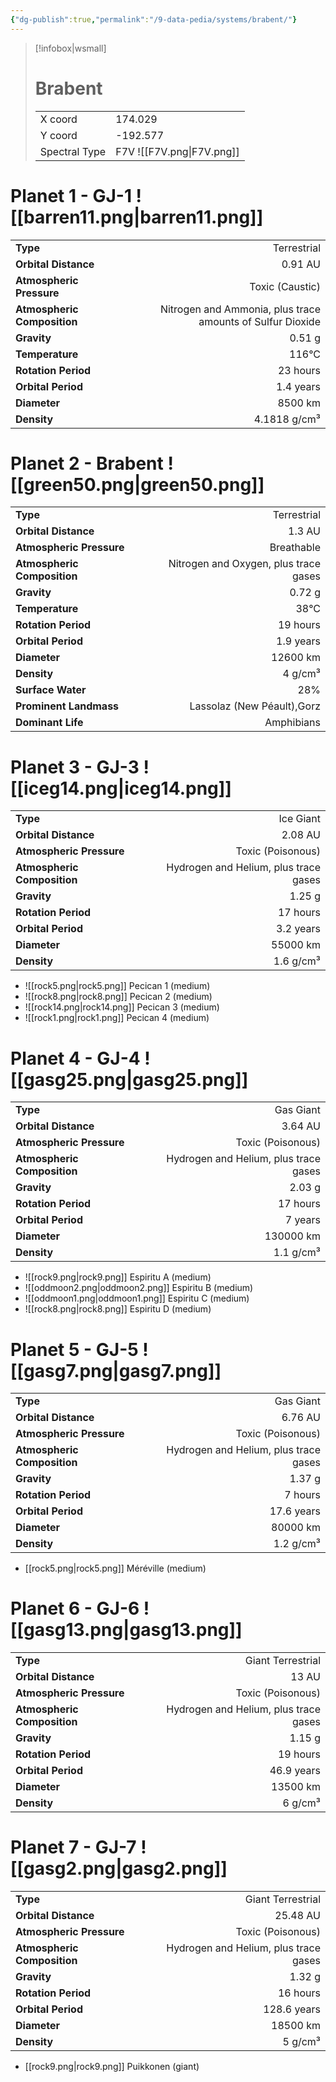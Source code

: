 ```yaml
---
{"dg-publish":true,"permalink":"/9-data-pedia/systems/brabent/"}
---
```


> [!infobox|wsmall]
> # Brabent
> | | |
> | - | - |
> | X coord | 174.029 |
> | Y coord| -192.577 |
> | Spectral Type | F7V ![[F7V.png\|F7V.png]] |

# Planet 1 - GJ-1 ![[barren11.png\|barren11.png]]
|                             |                           |
| --------------------------- | -------------------------:|
| **Type**                    |             Terrestrial |
| **Orbital Distance**        |   0.91 AU |
| **Atmospheric Pressure**    |       Toxic (Caustic) |
| **Atmospheric Composition** |      Nitrogen and Ammonia, plus trace amounts of Sulfur Dioxide |
| **Gravity**                 |        0.51 g |
| **Temperature**             |    116°C |
| **Rotation Period**         |  23 hours |
| **Orbital Period** | 1.4 years |
| **Diameter**                |      8500 km | 
| **Density**                 |    4.1818 g/cm³ |





# Planet 2 - Brabent ![[green50.png\|green50.png]]
|                             |                           |
| --------------------------- | -------------------------:|
| **Type**                    |             Terrestrial |
| **Orbital Distance**        |   1.3 AU |
| **Atmospheric Pressure**    |       Breathable |
| **Atmospheric Composition** |      Nitrogen and Oxygen, plus trace gases |
| **Gravity**                 |        0.72 g |
| **Temperature**             |    38°C |
| **Rotation Period**         |  19 hours |
| **Orbital Period** | 1.9 years |
| **Diameter**                |      12600 km | 
| **Density**                 |    4 g/cm³ |
| **Surface Water**           |           28% | 
| **Prominent Landmass**      |         Lassolaz (New Péault),Gorz | 
| **Dominant Life**           |         Amphibians |





# Planet 3 - GJ-3 ![[iceg14.png\|iceg14.png]]
|                             |                           |
| --------------------------- | -------------------------:|
| **Type**                    |             Ice Giant |
| **Orbital Distance**        |   2.08 AU |
| **Atmospheric Pressure**    |       Toxic (Poisonous) |
| **Atmospheric Composition** |      Hydrogen and Helium, plus trace gases |
| **Gravity**                 |        1.25 g |
| **Rotation Period**         |  17 hours |
| **Orbital Period** | 3.2 years |
| **Diameter**                |      55000 km | 
| **Density**                 |    1.6 g/cm³ |



- ![[rock5.png\|rock5.png]] Pecican 1 (medium)
- ![[rock8.png\|rock8.png]] Pecican 2 (medium)
- ![[rock14.png\|rock14.png]] Pecican 3 (medium)
- ![[rock1.png\|rock1.png]] Pecican 4 (medium)


# Planet 4 - GJ-4 ![[gasg25.png\|gasg25.png]]
|                             |                           |
| --------------------------- | -------------------------:|
| **Type**                    |             Gas Giant |
| **Orbital Distance**        |   3.64 AU |
| **Atmospheric Pressure**    |       Toxic (Poisonous) |
| **Atmospheric Composition** |      Hydrogen and Helium, plus trace gases |
| **Gravity**                 |        2.03 g |
| **Rotation Period**         |  17 hours |
| **Orbital Period** | 7 years |
| **Diameter**                |      130000 km | 
| **Density**                 |    1.1 g/cm³ |



- ![[rock9.png\|rock9.png]] Espiritu A (medium)
- ![[oddmoon2.png\|oddmoon2.png]] Espiritu B (medium)
- ![[oddmoon1.png\|oddmoon1.png]] Espiritu C (medium)
- ![[rock8.png\|rock8.png]] Espiritu D (medium)


# Planet 5 - GJ-5 ![[gasg7.png\|gasg7.png]]
|                             |                           |
| --------------------------- | -------------------------:|
| **Type**                    |             Gas Giant |
| **Orbital Distance**        |   6.76 AU |
| **Atmospheric Pressure**    |       Toxic (Poisonous) |
| **Atmospheric Composition** |      Hydrogen and Helium, plus trace gases |
| **Gravity**                 |        1.37 g |
| **Rotation Period**         |  7 hours |
| **Orbital Period** | 17.6 years |
| **Diameter**                |      80000 km | 
| **Density**                 |    1.2 g/cm³ |



- [[rock5.png\|rock5.png]] Méréville (medium)

# Planet 6 - GJ-6 ![[gasg13.png\|gasg13.png]]
|                             |                           |
| --------------------------- | -------------------------:|
| **Type**                    |             Giant Terrestrial |
| **Orbital Distance**        |   13 AU |
| **Atmospheric Pressure**    |       Toxic (Poisonous) |
| **Atmospheric Composition** |      Hydrogen and Helium, plus trace gases |
| **Gravity**                 |        1.15 g |
| **Rotation Period**         |  19 hours |
| **Orbital Period** | 46.9 years |
| **Diameter**                |      13500 km | 
| **Density**                 |    6 g/cm³ |





# Planet 7 - GJ-7 ![[gasg2.png\|gasg2.png]]
|                             |                           |
| --------------------------- | -------------------------:|
| **Type**                    |             Giant Terrestrial |
| **Orbital Distance**        |   25.48 AU |
| **Atmospheric Pressure**    |       Toxic (Poisonous) |
| **Atmospheric Composition** |      Hydrogen and Helium, plus trace gases |
| **Gravity**                 |        1.32 g |
| **Rotation Period**         |  16 hours |
| **Orbital Period** | 128.6 years |
| **Diameter**                |      18500 km | 
| **Density**                 |    5 g/cm³ |



- [[rock9.png\|rock9.png]] Puikkonen (giant)

